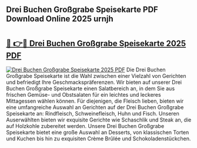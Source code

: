 ## Drei Buchen Großgrabe Speisekarte PDF Download Online 2025 urnjh

# <h2><a href="http://gca444z.nevu.top/?p=Drei+Buchen+Gro%c3%9fgrabe+Speisekarte">🔗 👉🔴 Drei Buchen Großgrabe Speisekarte 2025 PDF</a></h2>

[![Drei Buchen Großgrabe Speisekarte 2025 PDF](https://i.imgur.com/dBaPXMq.png)](http://gca444z.nevu.top/?p=Drei+Buchen+Gro%c3%9fgrabe+Speisekarte)
Die Drei Buchen Großgrabe Speisekarte ist die Wahl zwischen einer Vielzahl von Gerichten und befriedigt Ihre Geschmackspräferenzen. Wir bieten auf unserer Drei Buchen Großgrabe Speisekarte einen Salatbereich an, in dem Sie aus frischen Gemüse- und Obstsalaten für ein leichtes und leckeres Mittagessen wählen können. Für diejenigen, die Fleisch lieben, bieten wir eine umfangreiche Auswahl an Gerichten auf der Drei Buchen Großgrabe Speisekarte an: Rindfleisch, Schweinefleisch, Huhn und Fisch. Unseren Auserwählten bieten wir exquisite Gerichte wie Schaschlik und Steak an, die auf Holzkohle zubereitet werden. Unsere Drei Buchen Großgrabe Speisekarte bietet eine große Auswahl an Desserts, von klassischen Torten und Kuchen bis hin zu exquisiten Crème Brûlée und Schokoladenstückchen.
